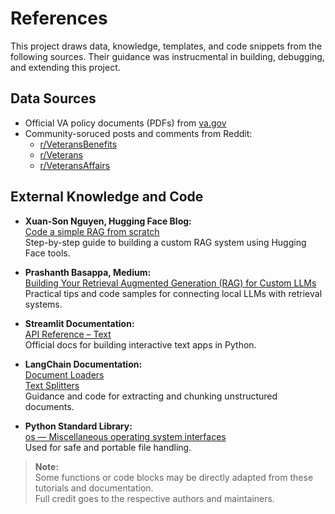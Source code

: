 # References

This project draws data, knowledge, templates, and code snippets from the following sources. Their guidance was instrucmental in building, debugging, and extending this project.

## Data Sources

- Official VA policy documents (PDFs) from [va.gov](https://www.va.gov/resources/)
- Community-soruced posts and comments from Reddit:
    - [r/VeteransBenefits](https://www.reddit.com/r/VeteransBenefits/about/)
    - [r/Veterans](https://www.reddit.com/r/Veterans/about/)
    - [r/VeteransAffairs](https://www.reddit.com/r/VeteransAffairs/about/)

## External Knowledge and Code

- **Xuan-Son Nguyen, Hugging Face Blog:**  
  [Code a simple RAG from scratch](https://huggingface.co/blog/ngxson/make-your-own-rag)  
  Step-by-step guide to building a custom RAG system using Hugging Face tools.

- **Prashanth Basappa, Medium:**  
  [Building Your Retrieval Augmented Generation (RAG) for Custom LLMs](https://prashanth08.medium.com/building-your-retrieval-augmented-generation-rag-for-custom-llms-d5f95ed5ed7a)  
  Practical tips and code samples for connecting local LLMs with retrieval systems.

- **Streamlit Documentation:**  
  [API Reference – Text](https://docs.streamlit.io/develop/api-reference/text)  
  Official docs for building interactive text apps in Python.

- **LangChain Documentation:**  
  [Document Loaders](https://python.langchain.com/docs/integrations/document_loaders/)  
  [Text Splitters](https://python.langchain.com/docs/concepts/text_splitters/)  
  Guidance and code for extracting and chunking unstructured documents.

- **Python Standard Library:**  
  [os — Miscellaneous operating system interfaces](https://docs.python.org/3/library/os.html)  
  Used for safe and portable file handling.

> **Note:**  
> Some functions or code blocks may be directly adapted from these tutorials and documentation.  
> Full credit goes to the respective authors and maintainers.